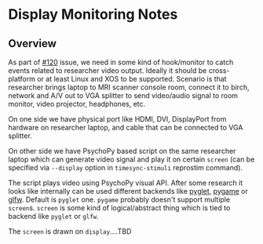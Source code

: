 # Display Monitoring Notes

## Overview

As part of [#120](https://github.com/ReproNim/reprostim/issues/120) issue, we
need in some kind of hook/monitor to catch events related to researcher
video output. Ideally it should be cross-platform or at least Linux and
XOS to be supported. Scenario is that researcher brings laptop to MRI
scanner console room, connect it to birch, network and A/V out to VGA
splitter to send video/audio signal to room monitor, video projector,
headphones, etc.

On one side we have physical port like HDMI, DVI, DisplayPort  from
hardware on researcher laptop, and cable that can be connected to VGA
splitter.

On other side we have PsychoPy based script on the same researcher laptop
which can generate video signal and play it on certain `screen` (can be
specified via `--display` option in `timesync-stimuli` reprostim command).

The script plays video using PsychoPy visual API. After some research it
looks like internally can be used different backends like [pyglet](http://www.pyglet.org),
[pygame](http://www.pygame.org) or [glfw](https://www.glfw.org). Default is
`pyglet` one. `pygame` probably doesn't support multiple `screen`s.
`screen` is some kind of logical/abstract thing which is tied to backend like `pyglet` or `glfw`.

The `screen` is drawn on `display`....TBD
